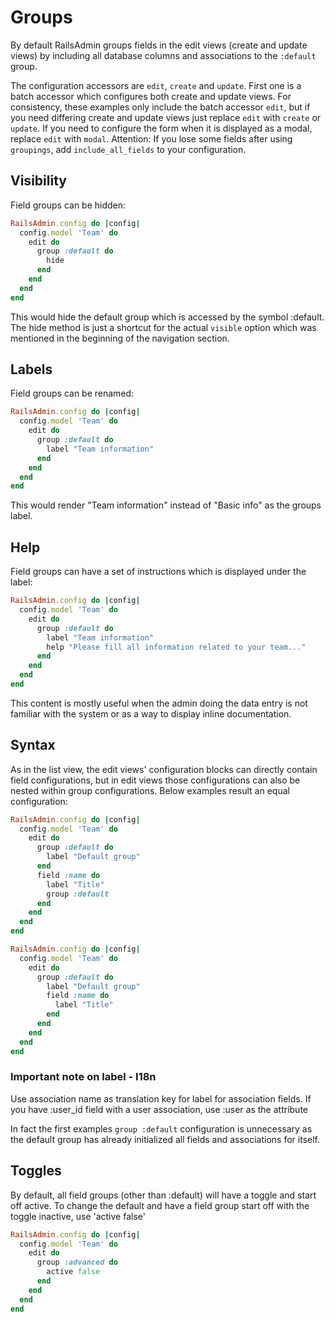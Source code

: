 # Groups

By default RailsAdmin groups fields in the edit views (create and update views)
by including all database columns and associations to the `:default` group.

The configuration accessors are `edit`, `create` and `update`. First one is a
batch accessor which configures both create and update views. For consistency,
these examples only include the batch accessor `edit`, but if you need differing
create and update views just replace `edit` with `create` or `update`. If you need
to configure the form when it is displayed as a modal, replace `edit` with `modal`.
Attention: If you lose some fields after using `groupings`, add `include_all_fields` to your configuration.

## Visibility

Field groups can be hidden:

```ruby
RailsAdmin.config do |config|
  config.model 'Team' do
    edit do
      group :default do
        hide
      end
    end
  end
end
```

This would hide the default group which is accessed by the symbol :default.
The hide method is just a shortcut for the actual `visible`
option which was mentioned in the beginning of the navigation section.

## Labels

Field groups can be renamed:

```ruby
RailsAdmin.config do |config|
  config.model 'Team' do
    edit do
      group :default do
        label "Team information"
      end
    end
  end
end
```

This would render "Team information" instead of "Basic info" as the groups label.

## Help

Field groups can have a set of instructions which is displayed under the label:

```ruby
RailsAdmin.config do |config|
  config.model 'Team' do
    edit do
      group :default do
        label "Team information"
        help "Please fill all information related to your team..."
      end
    end
  end
end
```

This content is mostly useful when the admin doing the data entry is not familiar with the system or as a way to display inline documentation.

## Syntax

As in the list view, the edit views' configuration blocks can directly
contain field configurations, but in edit views those configurations can
also be nested within group configurations. Below examples result an
equal configuration:

```ruby
RailsAdmin.config do |config|
  config.model 'Team' do
    edit do
      group :default do
        label "Default group"
      end
      field :name do
        label "Title"
        group :default
      end
    end
  end
end

RailsAdmin.config do |config|
  config.model 'Team' do
    edit do
      group :default do
        label "Default group"
        field :name do
          label "Title"
        end
      end
    end
  end
end
```

### Important note on label - I18n

Use association name as translation key for label for association fields.
If you have :user_id field with a user association, use :user as the attribute

In fact the first examples `group :default` configuration is unnecessary
as the default group has already initialized all fields and
associations for itself.

## Toggles

By default, all field groups (other than :default) will have a toggle and start off active. To change the default and have a field group start off with the toggle inactive, use 'active false'

```ruby
RailsAdmin.config do |config|
  config.model 'Team' do
    edit do
      group :advanced do
        active false
      end
    end
  end
end
```
